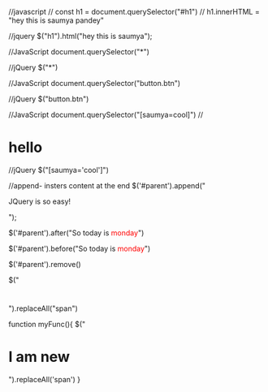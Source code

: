 
//javascript
    // const h1 = document.querySelector("#h1")
    // h1.innerHTML = "<span>hey this is saumya pandey</span>"


//jquery
$("h1").html("<span>hey this is saumya</span>");

//JavaScript 
document.querySelector("*")


//jQuery
$("*")

//JavaScript 
document.querySelector("button.btn")


//jQuery
$("button.btn")


//JavaScript 
document.querySelector("[saumya=cool]") //<h1 saumya="cool">hello</h1>


//jQuery
$("[saumya='cool']")



//append- insters content at the end
$('#parent').append("<p>JQuery is so easy!</p>");


$('#parent').after("So today is <span style='color:red'>monday</span>")

$('#parent').before("So today is <span style='color:red'>monday</span>")

$('#parent').remove()

$("<h1></h1>").replaceAll("span")

function myFunc(){
    $("<h1>I am new</h1>").replaceAll('span')
}





 